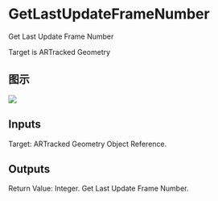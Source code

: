 # GetLastUpdateFrameNumber

Get Last Update Frame Number

Target is ARTracked Geometry

## 图示

![]($-20221218-17575879.png)

## Inputs

Target: ARTracked Geometry Object Reference.  

## Outputs

Return Value: Integer. Get Last Update Frame Number.

